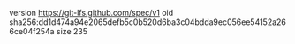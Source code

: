 version https://git-lfs.github.com/spec/v1
oid sha256:dd1d474a94e2065defb5c0b520d6ba3c04bdda9ec056ee54152a266ce04f254a
size 235
